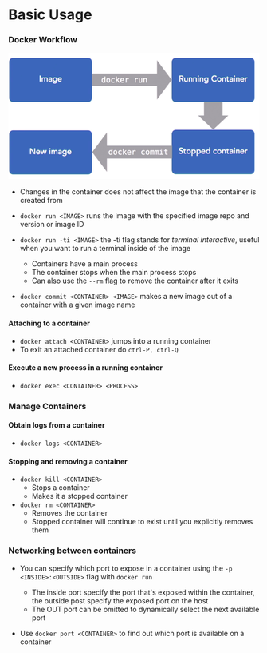 # Basic Usage

### Docker Workflow

![](/assets/dockerworkflow233410.png)

- Changes in the container does not affect the image that the container is created from

* `docker run <IMAGE>` runs the image with the specified image repo and version or image ID

- `docker run -ti <IMAGE>` the -ti flag stands for _terminal interactive_, useful when you want to run a terminal inside of the image
    - Containers have a main process
    - The container stops when the main process stops
    - Can also use the `--rm` flag to remove the container after it exits
    
    
- `docker commit <CONTAINER> <IMAGE>` makes a new image out of a container with a given image name

#### Attaching to a container

- `docker attach <CONTAINER>` jumps into a running container
- To exit an attached container do `ctrl-P, ctrl-Q`

#### Execute a new process in a running container

- `docker exec <CONTAINER> <PROCESS>`

### Manage Containers
#### Obtain logs from a container
- `docker logs <CONTAINER>`

#### Stopping and removing a container
- `docker kill <CONTAINER>`
    - Stops a container
    - Makes it a stopped container
- `docker rm <CONTAINER>`
    - Removes the container
    - Stopped container will continue to exist until you explicitly removes them
    
### Networking between containers
- You can specify which port to expose in a container using the `-p <INSIDE>:<OUTSIDE>` flag with `docker run`
    - The inside port specify the port that's exposed within the container, the outside post specify the exposed port on the host
    - The OUT port can be omitted to dynamically select the next available port
    
    
- Use `docker port <CONTAINER>` to find out which port is available on a container
